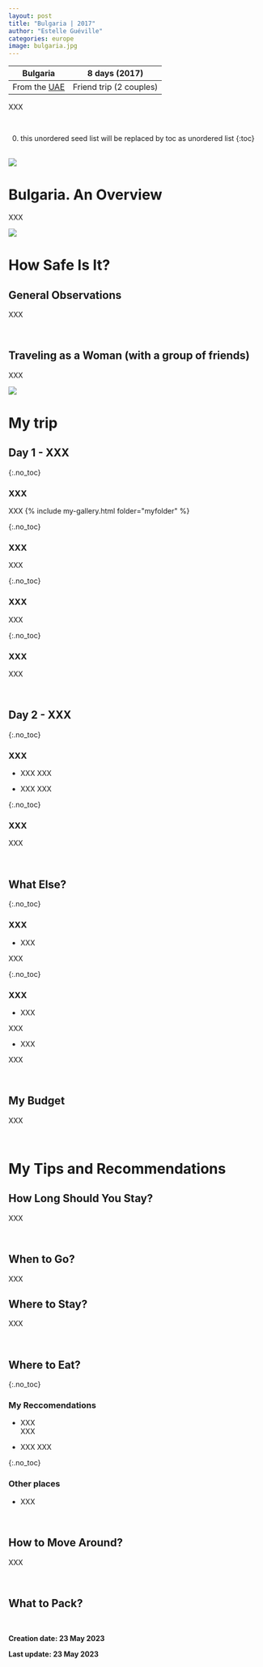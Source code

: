 ```yaml
---
layout: post
title: "Bulgaria | 2017"
author: "Estelle Guéville"
categories: europe
image: bulgaria.jpg
---
```



| Bulgaria | 8 days (2017)
| :--------------------:   | :----------------------:|
| From the [UAE](https://estellegvl.github.io/Around-the-World/uae)       | Friend trip (2 couples)           |


XXX

<br>

0. this unordered seed list will be replaced by toc as unordered list
{:toc}

<br>

<img src="/assets/img/qatar/nmq/IMG_3028.jpg" style="zoom:100%"/>

<br>

# Bulgaria. An Overview
XXX

<img src="/assets/img/qatar/nmq/XXX.jpg" style="zoom:100%"/>

<br>

# How Safe Is It?
## General Observations

XXX

<br>

## Traveling as a Woman (with a group of friends)

XXX

<img src="/assets/img/slovenia/XXX.jpg" style="zoom:100%"/>

<br>

# My trip
## Day 1 - XXX

{:.no_toc}
### XXX
XXX
{% include my-gallery.html folder="myfolder" %}



{:.no_toc}
### XXX
XXX


{:.no_toc}
### XXX
XXX


{:.no_toc}
### XXX
XXX

<br>

## Day 2 - XXX 

{:.no_toc}
### XXX
- XXX
XXX

- XXX
XXX


{:.no_toc}
### XXX
XXX

<br>

## What Else?  

{:.no_toc}
### XXX
- XXX  

XXX


{:.no_toc}
### XXX
- XXX

XXX

- XXX 

XXX


<br>

## My Budget
XXX

<br>

# My Tips and Recommendations
## How Long Should You Stay?
XXX

<br>

## When to Go?
XXX
<br>

## Where to Stay?

XXX

<br>

## Where to Eat?

{:.no_toc}
### My Reccomendations
- XXX  
XXX


- XXX
XXX


{:.no_toc}
### Other places
- XXX


<br>

## How to Move Around?
XXX


<br>

## What to Pack?



<br>

**Creation date: 23 May 2023**

**Last update: 23 May 2023** 